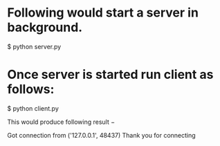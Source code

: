 # Following would start a server in background.
$ python server.py 

# Once server is started run client as follows:
$ python client.py

This would produce following result −

Got connection from ('127.0.0.1', 48437)
Thank you for connecting
